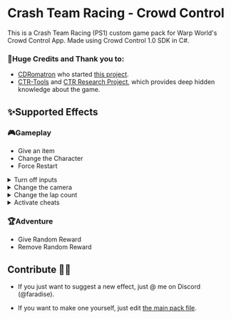 # Crash Team Racing - Crowd Control
This is a Crash Team Racing (PS1) custom game pack for Warp World's Crowd Control App. 
Made using Crowd Control 1.0 SDK in C#.

### 🙏Huge Credits and Thank you to:
- [CDRomatron](https://twitter.com/CDRomatron) who started [this project](https://github.com/CDRomatron/CrashTeamRacing-CrowdControl).
- [CTR-Tools](https://github.com/CTR-tools/) and [CTR Research Project](https://github.com/CTR-tools/CTR-ModSDK), which provides deep hidden knowledge about the game.

## ✨Supported Effects 

### 🎮Gameplay 
+ Give an item
+ Change the Character 
+ Force Restart 

<details>
<summary>Turn off inputs</summary>
<ul>
<li>No left</li>
<li>No right</li>
<li>No jump/drift</li>
</ul>
</details>
<details>
<summary>Change the camera</summary>
<ul>
<li>Backwards camera</li>
<li>Helicopter view (WIP)</li>
</ul>
</details>
<details>
<summary>Change the lap count</summary>
<ul>
<li>Skip a lap</li>
<li>Remove a lap</li>
<li>Endless race (temporary)</li>
</ul>
</details> 
<details>
<summary>Activate cheats</summary>
<ul>
<li>Icy/Slippery Track</li>
<li>Super Turbo Pads</li>
</ul>
</details>

### 🏆Adventure
+ Give Random Reward
+ Remove Random Reward

## Contribute 🙋‍♂️

- If you just want to suggest a new effect, just @ me on Discord (@faradise).

- If you want to make one yourself, just edit [the main pack file](https://github.com/FRDS/CrashTeamRacing-CrowdControl/tree/main/CrashTeamRacingPack.cs). 
